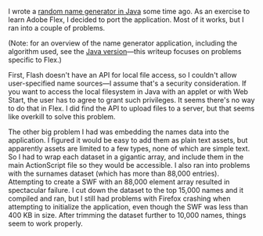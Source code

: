 I wrote a [random name generator in Java](../namegen) some time ago. As an
exercise to learn Adobe Flex, I decided to port the application. Most of it
works, but I ran into a couple of problems.

(Note: for an overview of the name generator application, including the
algorithm used, see the [Java version](../namegen)—this writeup focuses on
problems specific to Flex.)

First, Flash doesn't have an API for local file access, so I couldn't allow
user-specified name sources—I assume that's a security consideration. If you
want to access the local filesystem in Java with an applet or with Web Start,
the user has to agree to grant such privileges. It seems there's no way to do
that in Flex. I did find the API to upload files to a server, but that seems
like overkill to solve this problem.

The other big problem I had was embedding the names data into the application.
I figured it would be easy to add them as plain text assets, but apparently
assets are limited to a few types, none of which are simple text. So I had to
wrap each dataset in a gigantic array, and include them in the main
ActionScript file so they would be accessible. I also ran into problems with
the surnames dataset (which has more than 88,000 entries). Attempting to create
a SWF with an 88,000 element array resulted in spectacular failure. I cut down
the dataset to the top 15,000 names and it compiled and ran, but I still had
problems with Firefox crashing when attempting to initialize the application,
even though the SWF was less than 400 KB in size. After trimming the dataset
further to 10,000 names, things seem to work properly.
